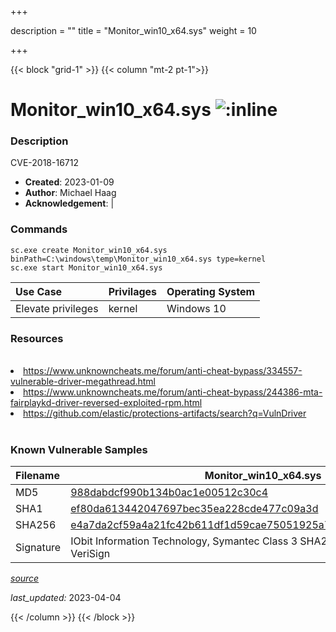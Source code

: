 +++

description = ""
title = "Monitor_win10_x64.sys"
weight = 10

+++


{{< block "grid-1" >}}
{{< column "mt-2 pt-1">}}


# Monitor_win10_x64.sys ![:inline](/images/twitter_verified.png) 


### Description

CVE-2018-16712

- **Created**: 2023-01-09
- **Author**: Michael Haag
- **Acknowledgement**:  | [](https://twitter.com/)

### Commands

```
sc.exe create Monitor_win10_x64.sys binPath=C:\windows\temp\Monitor_win10_x64.sys type=kernel
sc.exe start Monitor_win10_x64.sys
```

| Use Case | Privilages | Operating System | 
|:---- | ---- | ---- |
| Elevate privileges | kernel | Windows 10 |

### Resources
<br>
<li><a href="https://www.unknowncheats.me/forum/anti-cheat-bypass/334557-vulnerable-driver-megathread.html">https://www.unknowncheats.me/forum/anti-cheat-bypass/334557-vulnerable-driver-megathread.html</a></li>
<li><a href="https://www.unknowncheats.me/forum/anti-cheat-bypass/244386-mta-fairplaykd-driver-reversed-exploited-rpm.html">https://www.unknowncheats.me/forum/anti-cheat-bypass/244386-mta-fairplaykd-driver-reversed-exploited-rpm.html</a></li>
<li><a href="https://github.com/elastic/protections-artifacts/search?q=VulnDriver">https://github.com/elastic/protections-artifacts/search?q=VulnDriver</a></li>
<br>

### Known Vulnerable Samples

| Filename | Monitor_win10_x64.sys |
|:---- | ---- | 
| MD5 | <a href="https://www.virustotal.com/gui/file/988dabdcf990b134b0ac1e00512c30c4">988dabdcf990b134b0ac1e00512c30c4</a> |
| SHA1 | <a href="https://www.virustotal.com/gui/file/ef80da613442047697bec35ea228cde477c09a3d">ef80da613442047697bec35ea228cde477c09a3d</a> |
| SHA256 | <a href="https://www.virustotal.com/gui/file/e4a7da2cf59a4a21fc42b611df1d59cae75051925a7ddf42bf216cc1a026eadb">e4a7da2cf59a4a21fc42b611df1d59cae75051925a7ddf42bf216cc1a026eadb</a> |
| Signature | IObit Information Technology, Symantec Class 3 SHA256 Code Signing CA, VeriSign   |


[*source*](https://github.com/magicsword-io/LOLDrivers/tree/main/yaml/monitor_win10_x64.sys.yml)

*last_updated:* 2023-04-04








{{< /column >}}
{{< /block >}}
